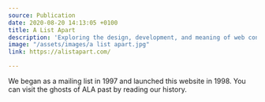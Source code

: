 ```yaml
---
source: Publication
date: 2020-08-20 14:13:05 +0100
title: A List Apart
description: 'Exploring the design, development, and meaning of web content, with a special focus on web standards and best practices.'
image: "/assets/images/a list apart.jpg"
link: https://alistapart.com/

---
```


We began as a mailing list in 1997 and launched this website in 1998. You can visit the ghosts of ALA past by reading our history. 